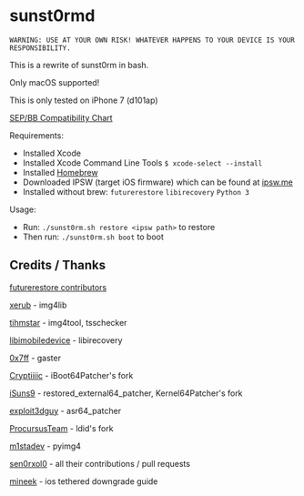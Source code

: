 # sunst0rmd

`WARNING: USE AT YOUR OWN RISK! WHATEVER HAPPENS TO YOUR DEVICE IS YOUR RESPONSIBILITY.`

This is a rewrite of sunst0rm in bash.

Only macOS supported!

This is only tested on iPhone 7 (d101ap)

[SEP/BB Compatibility Chart](https://docs.google.com/spreadsheets/d/1Mb1UNm6g3yvdQD67M413GYSaJ4uoNhLgpkc7YKi3LBs/)

Requirements:
  - Installed Xcode
  - Installed Xcode Command Line Tools `$ xcode-select --install`
  - Installed [Homebrew](https://brew.sh)
  - Downloaded IPSW (target iOS firmware) which can be found at [ipsw.me](https://ipsw.me)
  - Installed without brew: `futurerestore` `libirecovery` `Python 3`
  <!-- - Installed manually: [libimg4tool](https://github.com/m1stadev/img4tool) -->

Usage:
  - Run: `./sunst0rm.sh restore <ipsw path>` to restore
  - Then run: `./sunst0rm.sh boot` to boot

## Credits / Thanks

[futurerestore contributors](https://github.com/futurerestore)

[xerub](https://github.com/xerub) - img4lib

[tihmstar](https://github.com/tihmstar) - img4tool, tsschecker

[libimobiledevice](https://github.com/libimobiledevice) - libirecovery

[0x7ff](https://github.com/0x7ff) - gaster

[Cryptiiiic](https://github.com/Cryptiiiic) - iBoot64Patcher's fork

[iSuns9](https://github.com/iSuns9) - restored_external64_patcher, Kernel64Patcher's fork

[exploit3dguy](https://github.com/exploit3dguy) - asr64_patcher

[ProcursusTeam](https://github.com/ProcursusTeam) - ldid's fork

[m1stadev](https://github.com/m1stadev) - pyimg4

[sen0rxol0](https://github.com/sen0rxol0) - all their contributions / pull requests

[mineek](https://github.com/mineek) - ios tethered downgrade guide
